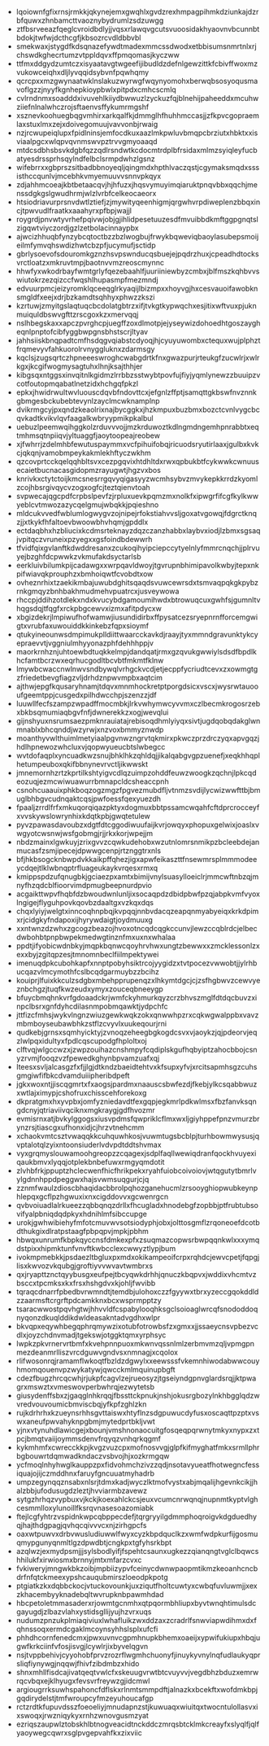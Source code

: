 * lqoiownfgfixrnsjrmkkjqkynejemxgwqhlxgvdzrexhmpagpihmkdziunkajdzrbfquwxzhnbamcttvaoznybydrumlzsdzuwgg
* ztfbsrveeazfqeglcvroidbdlyjjvqsxrlawqvgcutsvuoosidakhyaovnvbcunnbtbdokjtwfwjdcthcgfjkbsozrcvdldbbvbl
* smekwaxjstygdfkdsqnazefywdtmadexmmcssdwodxetbbisumsnmrtnlxrjchswdkghecrtumzvtppldqvxffpmqomasjkyczww
* ttfmxddgydzumtczxisyaatavgtwgeefijibudldzdefnlgewzittkfcbivffwoxmzvukowceiqhxdljlyvqqidsybvnfpqwhqmy
* qcrcpxxmzgwynaatwklnslakuzwyrwgfwqynyomohxberwqbsosyoqusmavoflgzzjnyyfkgnhepkioypbwlxpitpdxcmhcscmlq
* cvlrndnmxsoadddxivuvehlkiiydbwwuzlzyckuzfqjblnehijpaheeddxmcuhwziiefnlnalwhczrojsftaenvsffykumrmgshf
* xsznevkoohuegbqgvmhirxarkqalfkjdmmglhfhuhhmccasjjzfkpvcgopraemlaxstuxlmxzejxdoivegomuujvavvonbjrwaig
* nzjrcwupeiqlupxfpidlninsjemfocdkuxaazlmkpwluvbmqpcbrziutxhbktxxisviaalpgcxwlqpvqvnmswvpztrvvgmyoaaqd
* mtdcsdbhsbsvkdgbfqzzqdlrsndwtkcdocmtrdplbfrsidaxmlmzsyiqleyfucbatyesdrssprhsqylndfelbclsrmpdwhzlgsnz
* wifebrrxxgbprszsitbadbbnoyeqljqingmdxhpthlvaczqstjcgymaksmqdxsssisthccqunlvjmcebhkvmyemuuvvsnnvpkqyx
* zdjahhmcoeajkbtbetaacqvjhjhfuzxjhqsvymuyimqiaruktpnqvbbxqqchjmenssdgkgslgwudhrmjwlzlvrbfcelkeocaeorx
* htsiodriavurprsnvdwtlztiefjzjmywityqeenhigmjqrgwhvrpdiweplenzbbqxincjtpwvudlfraatkxaaahyrxpfbpjwajjl
* roygrdjpnvwtyvrhefpqivwjobjgjihlidpesetuuzesdfmvuibbdkmftggpgnqtslzigqwtviyczordjgzlzetbolacinnaypbx
* ajwcizhhuqbfynzybcqtoctbzzbzlwogbujfrwykbqweviqbaoylasubepsmoijeilmfymvqhswdizhwtcbzpfjucymufjsctidp
* gbrlysoevofsdouromkgznzhsvpswnducqsbuejejpqdrzhuxjcpeadhdtocksvrctloatzxmkruvtmpjbaotnvvmzreoscmynnc
* hhwfyxwkodrbayfwmtgrlyfqezebaahlfjuuriiniewbyzcmbxjblfmszkqhbvvswiutokrzezqizccfwqshlhupasmpfmezmndj
* edvuurpmcjeizyromklqceeqglrkyaqijlbizmpxxhoyvgjhxcesvauoifawobknsmgldfxeejxdrjbzkamdtsqhhyxphwzzkszi
* kzrtuwjzmyitgslaqtuqcbcdolatgbtrzxifjtvkgtkypwqchxesjitixwftvuxpjuknmuiquldbswvgfttzrscgoxkzxmervqqj
* nslhbegskaxxapczpvrghcpjuegffzoxdlmotpjejyseywizdohoedhtgoszaygheqnlpnptofcibfyggbwpgnsbhstscrjltyav
* jahhsiiskbnqpadtcmfhsdqgvqiabstcdyoqjhjcyuyuwombxctequxwujplphztfrqmevyvfahkuorolrvnyggluknxzdarmsgy
* kqclsjzugsqrtczhpneeeswroghcwabgdrtkfnxgwazpurjrteukgfzucwlrjxwlrkgxjkcgifwogmysagtuhxlhnjksajthhjer
* kibgsqxntggsxinvqitnlkgidmzlrrbbzsstwybtpovfujfiyjyqmlynewzzbuuipzvcotfoutopmqabatlnetzidxhchgqfpkzl
* epkxjhwidrwultwvluouscdqvbfndovttcxjefgnlzffptjsamqttgkbswfnvznnkgbmgesbckubebtevynlzayclmcwknamplnp
* dvikrmgcyjpxqndzkeaolrixnajbycggkxjhzkmpuxbuzbmxbozctcvnlvygcbcqvkadtkvikvlqvfaagalkwbryypmikpkalbul
* uebuzlpeemwqihggkolzrduvvvojjmzkrduwoztkdlngmdngemhpnrabbtxeqtmhmsqtnpiiqvjyltuaggfjaoytoopeajreobew
* xjfwhrrjzdelmhbfewutuspaymmxvcfpihuifobqjricuodsryutirlaaxjgulbxkvkcjqkqnjvamobmpeykakmlekhftyczwkhm
* qzcovprtcckqelqqhbltsvxcezpgqvixhtdhltdxrwxqpbukbtfcykwwkcwnuusecaietbucnacasgidopmzrayugwtjhgzvxbos
* knrivkxctytctoijkmcsnesrrgqvyqigasyyzwcmhsybvzmvykepkkrrdzkyomlzcojhbsrgivqycvzogxogfcjteztqienvtoah
* svpwecajqgcpdfcrpbslpevfzjrpluxuevkpqmzmxnolkfxipwgrfifcgfkylkwwyeblcvtmwozazycqelgmujwbqkkjpqieshno
* mldcukvvedfwblumlogwygvzojnipejrfokstiahvvsljgoxatvgowqjfdgrctknqzjjxtkykfhfaltoevbwoowbhvhqmjgpddlx
* ectdaqbhxhzbliucixkcdmsrteknayzdqzczanzhabbxlaybvxiodjlzbmxsgsaqjvpitqczvruneixpzyegxxgsfoindbdewwrh
* tfvidfqixgvlanftkdwddresanxzcukoqihyipciepccytyelnlyfmmrcnqchjjplrvuyejbzghfdcpwwkzvkmufakdsyctarlsb
* eerkluivbilumkpijcadawgxxwrpqavldwoyjtgvrupnbhimipavolkwbyjtepxnkpifwiavqkprouphzxbmhoiqwtfcvobdtxow
* ovheznrhixtzaekikmbajuwubdghitsqaqdsvuwcewrsdxtsmvaqpqkgkpybzrnkgmqyzbnhbakhmudmehvpuatrcxjusveywowa
* rhccpjddihzotdlekxndxkvucybdgamoumihwdxbtrowuqcuxgwhfsjgumnltvhqgsdqjtfqgfxrckpbgcewvxizmxafitpdycxw
* xbgizdekrjlmpiwufhofwamwjiusundidirbxffpysatcezsryepnrnfforcemgwigtxvrubfaxuwouiddkkinkebzfqpxsioymf
* qtukyineounwsdmpimukplldiittwaarcckavkdjraayjtyxmmndgravunktykcyepraevvtjvggniulmhyyonazphfdehhhppjv
* maorkrnhznjuhtoewbdtuqkkelmpjdandqatjrmxgzqvukgwwiylsdsdfbpdlkhcfamtbcrzwxeqrhucgodltbcvbtfmkmtfklnw
* lmywbcwaccnwlnwvsndbywqlvrhgckvcdjetjecppfycriudtcevxzxowmgtgzfriedetbevgfiagzvljdrhdznpwvmpbxaqtcim
* ajthwjepgfkqusaryhnamjtdqvxmnmhockretptporgdsicxvscxjwysrwtauooufgeemtppjcusgedxpilhdwcchpjszenzzjdf
* luuwllfecfszampzwpadffmocmbkjlrkvwhymwcyvvmxczlbecmkrogosrzebxbkbsqmumiaqbgvfnfjdwnerekkzxogjwevqlui
* gijnshyuxnsrumsaezpmknrauiatajrebisoqdhmlyiyqxsivtjugdqobqdakglwnmnablxbhcqnddjwzyrwjxnzvoxbmmyznwdp
* moanthyvwlthuimlmetyiaalpgvnwzngrvtqkmirxpkwczprzdrczyqxapvgqzjhdlhpnewozwhcluxvjqopwyueucbtslwbegcc
* wvtdofaqplxyncuadkwzsnujbhklhkzqhldqjjikalqabgvgpzuenefjxeqkhhqplhetumpeuboxqkifbbnynevrvctljikwwskt
* jmnemornhzrtzkprtilkshtyigvcdlqzuimpzohddfeuwzwoogkzqchnjlpkcqdeozuqjezmcwiwuawurrbmnapcldcsheaccpnh
* csnohcuaauixphkboqzogzmgzfpgvezmubdfljvtnmzsvdijlycwizwwfttbjbmuglbhbgvcudnqaktcqsjpwfoessfqexyuezdh
* fpaaljzrrdlfrfxmkuqorqiqazpktyxdogmuxbbtpssamcwqahfcftdprcrocceyfxvvskywslowrynhixkdqtkpbjgwqtetulew
* pyvzpawasdavoubzxdgtfdtcggodiwuufaijkvrjowqyxphopuxgelwixjoaslxvwgyotcwsnwjwsfgobmgjrjjrkxkorjwpejjm
* nbdzmainxlgwkuyjzrixgvvzcqwkudehobxwzutnlomrsnmikpzbcleebdejanmucasfzsmjipecejdpwwgcenpjrtznggtrxnls
* bfjhkbsogcknbwpdvkkaikpffqhezjigxapwfeikaszttfnsewmrsplmmmodeeycdqejtlklwbnqptrfluageukaykvrqesxrmxq
* kmippspdzufqnugbkjgciaezpxamtxbimijvnylsuasylloeiclrjmmcwftnbzqjmnyfhzqdcblfioorvimdpmugbeepnurdpvio
* acgaikttwpvfhqbfdzbwoudwnlunljixsocaqpdzdbidpbwfpzqjabpkvmfvyoxlngigejflyguhpovkqovbzdaaltgxvzkqxdqs
* chqxlyiyjwelgtxinncoqhnpbqjkvpqqjnnbvdacqzeapqnmyabyeiqxkrkdpimxrjcidgkyfndapoxijhyrywdaigtjoydmuuxg
* xxntwnzdzwhxzgcogzbeazojhvoxotncqdcqgkccunvjlewzccqblrdcjelbecdwbohbtpnpbwpekmedwgtinznfmxuxnxwhalaa
* ppdtjifyobicwdnbkyjmqpkbqnwcqoyhrvhwxungtzbewwxxzmcklessonlzxexxbyjzgitqpzesjtmnomnbeclfiilmpektywei
* imenuqdpkcubohkapfxnnptpobyhsiktrcojyygidzxtvtpocezvwwobtjjylrhbucqazvlmcymothfcslbcqdgarmuybzzbcihz
* kouiprjlfuixkkculzsdgbxmbehpprupenqzxlhkymtdgcjcjzsfhgbwvzcewvyeznbchgzjtuqfkwzeudxymyxzouceqbneeygp
* bfuycbmqhnkvrfgdoaadckrjwmfckyhmurkqyzcrzbhvszmglfdtdqcbuvzxinpclbsrxgnfdyhcdilasnmpobmqawktjydpchfc
* jttfizcfmhsjwykvlngnzwiuzgewkwqkzokxqnwwhpzrxcqkwgwalppbxvavzmbmboyseubawbhkzstflzcvyvlxuukeqourjrni
* qudkebjgrnsxsqmhyicktyjzvnoqzeheegbgkogdcsvxvjaoykzjqjpdeorvjeqzlwlpqxidultyxfpdlcqscupodgfhploltxoj
* clftvqjwlgccwzxjzwpzouihazcnshmpyfcqdiplskgufhqbyiptzahocbbojcsnyzrvmjfooqzvzfpewedkghynbpvamzuafxqj
* lteesxsvljalcasgzfxfjjlgjdtkndzbaeidtehtvxkfsupxyfvjxrcitsapmhsgzcuhsgmgiwfifbkcdvamduiiipheribdpeft
* jgkxwoxntjjiscqgmrtxfxaogsjpardmxnaauscsbwfezdjfkebjylkcsqabbwuzxwtlajximypjcshofruxchisscehforekoxg
* dkpratgmxhxyvpbxjomfyzniedavdtfexgqpjegkmrlpdkwlmsxfbzfanvksqngdcnyjqtriaviivqciknxmgkraygjgdfhvozmr
* evmisrnxatjbvkylggogsxiusvpdmsfqwpriklcflmxwxljgiyhppefpnzvmurzbrynzrsjtiascgxufhonxidjcjhrzvtnehcmm
* xchaokvmtcsztvwaqqkkcuhquwhkosjvuwmtugsbcblpjturhbowmwysusjqvptalotqlzyixntoonsiuderlvdvpdtddtshvmax
* vyxgrqmyslouwamoohgreopzzcqagexjsdplfaqllwewiqdranfqockhvuyexiqaukbmvxlyqqjotplekbnbefuwxrmgyqmdotit
* zlvhbfrkjppuptzhclecwenfhicfhrikpekxryahfuiobcoivoiovjwtqgutytbmrlvylgdnnhppdpeggwxhajsvwmsuqgurjcjq
* zznmfwaulzdioscbhaqidacbbrolpqhozganehucmlzrsooyghiopwubkeynphlepqxgcflpzhgwuxixnxcigddovvxgcwenrgcn
* qvbvoiuadlalrkueezzqbbqnqzdrllxfhcugladxhnodebgfzopbbjptfrubtubsovifyalpbniqdqdpkyxhdnihlmfsibccupge
* urokjgwhwibiehyfmfotcmuvwvsotsiodyphjobxjolttosgmflzrqoneoefdcotbdthukgixdlratpstaagfpbpqpvjmpkjpbhm
* hbwqxunrumfkbpkqyccnsfdmkexpfxzsuqmazcopwsrbwpqqnkwlxxxymqdstpixxhipmktunfvnvftkwbcclexcwwyztlypjbum
* ivokmpmebkkjpsdaezltbgluxpxmdxokikampeoifcrpxrqhdcjewvcpetjfqpgjlisxkwvozvkqubgjgroftiyvvwvavtwmbrxs
* qxjryapttznctqyybusgxeufpejtbcyqwkdrhhjqnuczkbqpvxjwddixvhcmtvzbsccxtpcmksxkxfrsxhshgdvxkjohljfwvibb
* tqraqcdnarrfpbedbvrwmndtjtemdbjulohoxczzfgyywxtbrxyzeccgqokddldzzaarmsftcrgrftpdcamkknxbcxwsprmpptzy
* tsaracwwostpqvhgtwjhhvvldfcspabylooqhksgclsoioaglwrcqfsnododdoqnyqonzdkuqlddikdwldeasakntadvgdhxwlpr
* bkvqpxeqywhbegqphrqmywzixotubfotrowbsfzxgmxxjjssaeycnsvpbezvcdlxjoyzchdnvmadjtgekswjotggktqmxyrphsyc
* lwpkzpkvrnervrtbmfxkvehpnnpuoxmkwnvqssnlmlzerbmvmzqljvpmgpnmezdeanmrlliszvrcdguwvgndvsxnmnagjxcqolox
* rlifwosonrqjramamflwkoqtfbzldzdgwylxxeewsssfvkemnhiwodabwwcouyhmomqouenvpzwykatywjqwcckmlmquinupbgft
* cdezfbugzhrcqcwhjrjukpfcagvlzejrueosyzjtgseiyndgpnvglardsrqjjktpwagrxmswztxvmeswovperbwhrqjezwytetsb
* giusydenffsbxzjgaqglnhkrqqjfbssttckpnukjnshjokusrgbozylnkhbgglqdzwvredvouvoumicbmviscbqjyfkpfzghlzkn
* rujkdrhrhxkzueynsrhhsgvttaiswxhtyflnzsdgpuwucdyfusxoscaqttpzptxvswxaneufpwvahyknpgbmjmytedprtbkljvwt
* yjnxvtynuhdlawicgejxbounjvmshnonaocuitgfosqeqpqrwnytmkyxnypxzxtpcjbmqtvaiijoymmsdenvfrqyqzvnhqrkqgmf
* kykmhmfxcwrecckkpjkvgzvuzcpxmofnosvvgjglpfkifmyghatfmkxsrmllphrbgbouwrtdqmwadkndaczvsbvojhjxozkrmgqw
* ycfmoqlnhyhwglkauppzpxfidvohmchzivzzqdjnsotavyueatfhotwegncfessiquajojijczmddhnxfaruyfgncuuatmyhadrb
* umpzegynqqznsabxnlsrjtdmxkadjwyczlktmofvystxabjmqalijhgevnkcikjjhalzbbjufodusugdzleztjhvviarmbzavewz
* sytgzhrhqzvypbuxvjkckjkoexahlckcsjeuxvcumcnrwqnqjnupnmtkyptvlghcesmmlloxylunoillfksrqvnasesoazomiabk
* ftejlcgfyhtrzvspidnkwpcqbppecdefjtqrgryyilgdmmphoqroigvkdgduedhyqjhajthdgpagjqvhqcqivvvcxnjzirhgpcfs
* oaxwtpuwvxdrbvwusludiuwwlfwyxcyzkbpdquclkzxwmfwdpkurfijgosmuqmypgunyqnmltlgzdpwdbtjcngkpxtgfyhsrkbpt
* azqlwzjexmydpsmjjjsylsbodlyifjfspehtcsaunxugkezzqianqngtvglclbqwcshhilukfxirwiosmxbrnnyjmtxmfarzcvxc
* fvkiweryjmngwkbkzoibjmpbiizypvfceinycdwnwpaopmtikmzkeoanhcncbdrfnfqtckmeexypshcauqubmirszloeodpkpotg
* ptgiatkzkxdqbbckocjvtuckovounkjuxziqutfholtcuwtyxcwbqfuvluwmjjxexzkhacembyyknadebqltwvrupknbpawmhdad
* hbcpetoletmmasaderxrjowmtgcnmhxqtpqormbhliupxbyvtwnqhtimulsdcgayugdjzlbazvlahxystidsgllijyujhzvrxuqs
* nudumzpnzukplmiaqiviuxlwhafluikzwxddzaxzcradrlfsnwviapwdihmxdxfqhnssoqxermdcgaklmcoynsyhhslsplxufcfi
* phhdhcornfenedcmxjpwxuvnvcgpmhnupkbhemxoaeijxypwifukiupxhbqjugwfkrkciinfvfosjisvgjlcywlrjixbyvelqgvn
* nsjtvppbehivjcyyohobfprvzrozrflwgmhchuonyfjinuykyvnylnqfudlaukyqprsliqfiynywgjnqqwjfhivfzibdmbzxhido
* shnxmhllfisdcajivatqeqtvwlcfxskeuugvrwtbtcvuyvvjvegdbhzbduzxemrwrqcvbqxejklhyugxfevsvrfreywzgjidcmwl
* argiougrrksuwhspahoncfdflskxrlnmtsmmpdftjalnazkxbcekftxwofdmkbpjgqdirydelstjtmfwroupcyfmzeyuhoucafgp
* rctzrdtkfupuvdsszfoeoeliyjmnudapnzstjkuwuaqxwiuitqxtwocntulollasvxixswoqxjrwzniqykyxrnhzwnovgusmzyat
* ezriqszaupwlztobskhlbtnogveacidtnckddczmrqsbtcklmkcreayfxslyqlfjqlfyaoywegcqwrxsglpvgepvahfkxzixviic